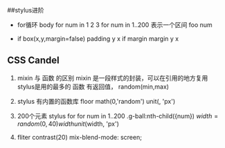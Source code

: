 ##stylus进阶
- for循环
body 
  for num in 1 2 3 
  for num in 1..200 表示一个区间
    foo num

- if
box(x,y,margin=false)
 padding y x 
 if margin
    margin y x

## CSS Candel
1. mixin 与 函数 的区别
  mixin 是一段样式的封装，可以在引用的地方复用 stylus是用的最多的
  函数 有返回值， random(min,max)

2. stylus 有内置的函数库
  floor math(0,'random') unit(, 'px')

3. 200个元素 stylus for
  for num in 1..200
    .g-ball:nth-child({num})
      $width = random(0, 40)
      width unit($width, 'px')
      
4. fliter contrast(20)
  mix-blend-mode: screen;
